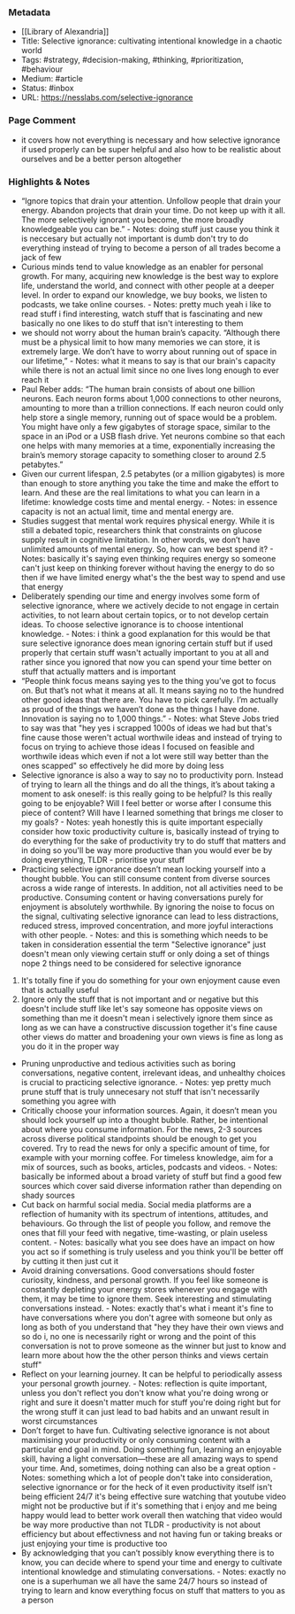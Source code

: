 ### Metadata

- [[Library of Alexandria]]
- Title: Selective ignorance: cultivating intentional knowledge in a chaotic world
- Tags: #strategy, #decision-making, #thinking, #prioritization, #behaviour
- Medium: #article
- Status: #inbox
- URL: https://nesslabs.com/selective-ignorance
### Page Comment

- it covers how not everything is necessary and how selective ignorance if used properly can be super helpful and also how to be realistic about ourselves and be a better person altogether

### Highlights & Notes

- “Ignore topics that drain your attention. Unfollow people that drain your energy. Abandon projects that drain your time. Do not keep up with it all. The more selectively ignorant you become, the more broadly knowledgeable you can be.”
	  - Notes: doing stuff just cause you think it is neccesary but actually not important is dumb don't try to do everything instead of trying to become a person of all trades become a jack of few
- Curious minds tend to value knowledge as an enabler for personal growth. For many, acquiring new knowledge is the best way to explore life, understand the world, and connect with other people at a deeper level. In order to expand our knowledge, we buy books, we listen to podcasts, we take online courses.
	  - Notes: pretty much yeah i like to read stuff i find interesting, watch stuff that is fascinating and new basically no one likes to do stuff that isn't interesting to them
- we should not worry about the human brain’s capacity. “Although there must be a physical limit to how many memories we can store, it is extremely large. We don’t have to worry about running out of space in our lifetime,”
	  - Notes: what it means to say is that our brain's capacity while there is not an actual limit since no one lives long enough to ever reach it
- Paul Reber adds: “The human brain consists of about one billion neurons. Each neuron forms about 1,000 connections to other neurons, amounting to more than a trillion connections. If each neuron could only help store a single memory, running out of space would be a problem. You might have only a few gigabytes of storage space, similar to the space in an iPod or a USB flash drive. Yet neurons combine so that each one helps with many memories at a time, exponentially increasing the brain’s memory storage capacity to something closer to around 2.5 petabytes.”
- Given our current lifespan, 2.5 petabytes (or a million gigabytes) is more than enough to store anything you take the time and make the effort to learn. And these are the real limitations to what you can learn in a lifetime: knowledge costs time and mental energy.
	  - Notes: in essence capacity is not an actual limit, time and mental energy are.
- Studies suggest that mental work requires physical energy. While it is still a debated topic, researchers think that constraints on glucose supply result in cognitive limitation. In other words, we don’t have unlimited amounts of mental energy. So, how can we best spend it?
	  - Notes: basically it's saying even thinking requires energy so someone can't just keep on thinking forever without having the energy to do so then if we have limited energy what's the the best way to spend and use that energy
- Deliberately spending our time and energy involves some form of selective ignorance, where we actively decide to not engage in certain activities, to not learn about certain topics, or to not develop certain ideas. To choose selective ignorance is to choose intentional knowledge.
	  - Notes: i think a good explanation for this would be that sure selective ignorance does mean ignoring certain stuff but if used properly that certain stuff wasn't actually important to you at all and rather since you ignored that now you can spend your time better on stuff that actually matters and is important
- “People think focus means saying yes to the thing you’ve got to focus on. But that’s not what it means at all. It means saying no to the hundred other good ideas that there are. You have to pick carefully. I’m actually as proud of the things we haven’t done as the things I have done. Innovation is saying no to 1,000 things.”
	  - Notes: what Steve Jobs tried to say was that "hey yes i scrapped 1000s of ideas we had but that's fine cause those weren't actual worthwile ideas and instead of trying to focus on trying to achieve those ideas I focused on feasible and worthwile ideas which even if not a lot were still way better than the ones scapped" so effectively he did more by doing less
- Selective ignorance is also a way to say no to productivity porn. Instead of trying to learn all the things and do all the things, it’s about taking a moment to ask oneself: is this really going to be helpful? Is this really going to be enjoyable? Will I feel better or worse after I consume this piece of content? Will have I learned something that brings me closer to my goals?
	  - Notes: yeah honestly this is quite important especially consider how toxic productivity culture is, basically instead of trying to do everything for the sake of productivity try to do stuff that matters and in doing so you'll be way more productive than you would ever be by doing everything, TLDR - prioritise your stuff 
- Practicing selective ignorance doesn’t mean locking yourself into a thought bubble. You can still consume content from diverse sources across a wide range of interests. In addition, not all activities need to be productive. Consuming content or having conversations purely for enjoyment is absolutely worthwhile. By ignoring the noise to focus on the signal, cultivating selective ignorance can lead to less distractions, reduced stress, improved concentration, and more joyful interactions with other people.
	  - Notes: and this is something which needs to be taken in consideration essential the term "Selective ignorance" just doesn't mean only viewing certain stuff or only doing a set of things nope 2 things need to be considered for selective ignorance
1. It's totally fine if you do something for your own enjoyment cause even that is actually useful
2. Ignore only the stuff that is not important and or negative but this doesn't include stuff like let's say someone has opposite views on something than me it doesn't mean i selectively ignore them since as long as we can have a constructive discussion together it's fine cause other views do matter and broadening your own views is fine as long as you do it in the proper way
- Pruning unproductive and tedious activities such as boring conversations, negative content, irrelevant ideas, and unhealthy choices is crucial to practicing selective ignorance.
	  - Notes: yep pretty much prune stuff that is truly unnecesary not stuff that isn't necessarily something you agree with
- Critically choose your information sources. Again, it doesn’t mean you should lock yourself up into a thought bubble. Rather, be intentional about where you consume information. For the news, 2-3 sources across diverse political standpoints should be enough to get you covered. Try to read the news for only a specific amount of time, for example with your morning coffee. For timeless knowledge, aim for a mix of sources, such as books, articles, podcasts and videos.
	  - Notes: basically be informed about a broad variety of stuff but find a good few sources which cover said diverse information rather than depending on shady sources
- Cut back on harmful social media. Social media platforms are a reflection of humanity with its spectrum of intentions, attitudes, and behaviours. Go through the list of people you follow, and remove the ones that fill your feed with negative, time-wasting, or plain useless content.
	  - Notes: basically what you see does have an impact on how you act so if something is truly useless and you think you'll be better off by cutting it then just cut it
- Avoid draining conversations. Good conversations should foster curiosity, kindness, and personal growth. If you feel like someone is constantly depleting your energy stores whenever you engage with them, it may be time to ignore them. Seek interesting and stimulating conversations instead.
	  - Notes: exactly that's what i meant it's fine to have conversations where you don't agree with someone but only as long as both of you understand that "hey they have their own views and so do i, no one is necessarily right or wrong and the point of this conversation is not to prove someone as the winner but just to know and learn more about how the the other person thinks and views certain stuff"
- Reflect on your learning journey. It can be helpful to periodically assess your personal growth journey.
	  - Notes: reflection is quite important, unless you don't reflect you don't know what you're doing wrong or right and sure it doesn't matter much for stuff you're doing right but for the wrong stuff it can just lead to bad habits and an unwant result in worst circumstances
- Don’t forget to have fun. Cultivating selective ignorance is not about maximising your productivity or only consuming content with a particular end goal in mind. Doing something fun, learning an enjoyable skill, having a light conversation—these are all amazing ways to spend your time. And, sometimes, doing nothing can also be a great option
	  - Notes: something which a lot of people don't take into consideration, selective ignornance or for the heck of it even productivity itself isn't being efficient 24/7 it's being effective sure watching that youtube video might not be productive but if it's something that i enjoy and me being happy would lead to better work overall then watching that video would be way more productive than not
TLDR - productivity is not about efficiency but about effectivness and not having fun or taking breaks or just enjoying your time is productive too
- By acknowledging that you can’t possibly know everything there is to know, you can decide where to spend your time and energy to cultivate intentional knowledge and stimulating conversations.
	  - Notes: exactly no one is a superhuman we all have the same 24/7 hours so instead of trying to learn and know everything focus on stuff that matters to you as a person


